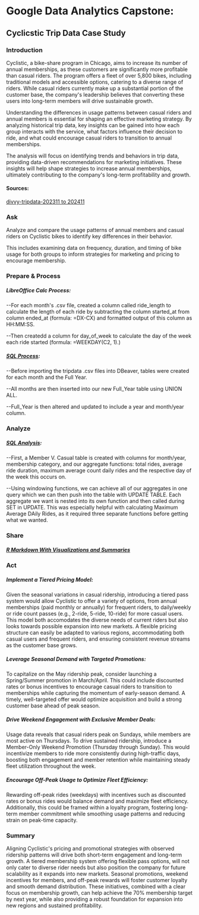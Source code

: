 # Google Data Analytics Capstone:
## Cyclicstic Trip Data Case Study

### Introduction

Cyclistic, a bike-share program in Chicago, aims to increase its number of annual memberships, as these customers are significantly more profitable than casual riders. The program offers a fleet of over 5,800 bikes, including traditional models and accessible options, catering to a diverse range of riders. While casual riders currently make up a substantial portion of the customer base, the company's leadership believes that converting these users into long-term members will drive sustainable growth.

Understanding the differences in usage patterns between casual riders and annual members is essential for shaping an effective marketing strategy. By analyzing historical trip data, key insights can be gained into how each group interacts with the service, what factors influence their decision to ride, and what could encourage casual riders to transition to annual memberships.

The analysis will focus on identifying trends and behaviors in trip data, providing data-driven recommendations for marketing initiatives. These insights will help shape strategies to increase annual memberships, ultimately contributing to the company's long-term profitability and growth.

#### Sources:

[divvy-tripdata-202311 to 202411](https://divvy-tripdata.s3.amazonaws.com/index.html)

### Ask

Analyze and compare the usage patterns of annual members and casual riders on Cyclistic bikes to identify key differences in their behavior.

This includes examining data on frequency, duration, and timing of bike usage for both groups to inform strategies for marketing and pricing to encourage membership.

### Prepare & Process

##### LibreOffice Calc Process:

--For each month's .csv file, created a column called ride_length to calculate the length of each ride by subtracting the column started_at from column ended_at (formula: =DX-CX) and formatted output of this column as HH:MM:SS.

--Then createdd a column for day_of_week to calculate the day of the week each ride started (formula: =WEEKDAY(C2, 1).)

##### [SQL Process](https://github.com/a-tetreault/Cyclistic_tripdata/blob/main/cyclistic_create_tables.sql):

--Before importing the tripdata .csv files into DBeaver, tables were created for each month and the Full Year.

--All months are then inserted into our new Full_Year table using UNION ALL.

--Full_Year is then altered and updated to include a year and month/year column.

### Analyze

##### [SQL Analysis](https://github.com/a-tetreault/Cyclistic_tripdata/blob/main/create_output_table.sql):

--First, a Member V. Casual table is created with columns for month/year, membership category, and our aggregate functions: total rides, average ride duration, maximum average count daily rides and the respective day of the week this occurs on. 

--Using windowing functions, we can achieve all of our aggregates in one query which we can then push into the table with UPDATE TABLE. Each aggregate we want is nested into its own function and then called during SET in UPDATE. This was especially helpful with calculating Maximum Average DAily Rides, as it required three separate functions before getting what we wanted.

### Share

##### [R Markdown With Visualizations and Summaries](https://github.com/a-tetreault/Cyclistic_tripdata/blob/b5646a0eb66c7497069d884a98cfaad53b5fc7a0/docs/Cyclistic_analysis.html)

### Act

##### Implement a Tiered Pricing Model:

Given the seasonal variations in casual ridership, introducing a tiered pass system would allow Cyclistic to offer a variety of options, from annual memberships (paid monthly or annually) for frequent riders, to daily/weekly or ride count passes (e.g., 2-ride, 5-ride, 10-ride) for more casual users. This model both accomodates the diverse needs of current riders but also looks towards possible expansion into new markets. A flexible pricing structure can easily be adapted to various regions, accommodating both casual users and frequent riders, and ensuring consistent revenue streams as the customer base grows.

##### Leverage Seasonal Demand with Targeted Promotions:

To capitalize on the May ridership peak, consider launching a Spring/Summer promotion in March/April. This could include discounted rates or bonus incentives to encourage casual riders to transition to memberships while capturing the momentum of early-season demand. A timely, well-targeted offer would optimize acquisition and build a strong customer base ahead of peak season.

##### Drive Weekend Engagement with Exclusive Member Deals:

Usage data reveals that casual riders peak on Sundays, while members are most active on Thursdays. To drive sustained ridership, introduce a Member-Only Weekend Promotion (Thursday through Sunday). This would incentivize members to ride more consistently during high-traffic days, boosting both engagement and member retention while maintaining steady fleet utilization throughout the week.

##### Encourage Off-Peak Usage to Optimize Fleet Efficiency:

Rewarding off-peak rides (weekdays) with incentives such as discounted rates or bonus rides would balance demand and maximize fleet efficiency. Additionally, this could be framed within a loyalty program, fostering long-term member commitment while smoothing usage patterns and reducing strain on peak-time capacity.

### Summary

Aligning Cyclistic's pricing and promotional strategies with observed ridership patterns will drive both short-term engagement and long-term growth. A tiered membership system offering flexible pass options, will not only cater to diverse rider needs but also position the company for future scalability as it expands into new markets. Seasonal promotions, weekend incentives for members, and off-peak rewards will foster customer loyalty and smooth demand distribution. These initiatives, combined with a clear focus on membership growth, can help achieve the 70% membership target by next year, while also providing a robust foundation for expansion into new regions and sustained profitability.
